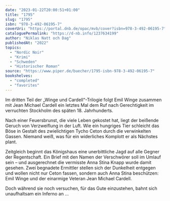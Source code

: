 ```yaml
---
date: "2023-01-22T20:00:51+01:00"
title: "1795"
slug: "1795"
isbn: "978-3-492-06195-7"
coverUri: "https://portal.dnb.de/opac/mvb/cover?isbn=978-3-492-06195-7"
cataloguePermalink: "https://d-nb.info/1237634199"
author: "Niklas Natt och Dag"
publishedAt: "2022"
topics:
  - "Nordic Noir"
  - "Krimi"
  - "Schweden"
  - "Historischer Roman"
source: "https://www.piper.de/buecher/1795-isbn-978-3-492-06195-7"
bookshelves:
  - "completed"
  - "favorites"
---
```

Im dritten Teil der „Winge und Cardell“-Trilogie folgt Emil Winge zusammen mit 
Jean Michael Cardell ein letztes Mal dem Ruf nach Gerechtigkeit im verruchten 
Stockholm des späten 18. Jahrhunderts.

Nach einer Feuersbrunst, die viele Leben gekostet hat, liegt der beißende Geruch 
von Verzweiflung in der Luft. Wie ein hungriges Tier schleicht das Böse in 
Gestalt des zwielichtigen Tycho Ceton durch die verwinkelten Gassen. Niemand 
weiß, was für ein widerliches Komplott er als Nächstes plant.

Zeitgleich beginnt das Königshaus eine unerbittliche Jagd auf alle Gegner der 
Regentschaft. Ein Brief mit den Namen der Verschwörer soll im Umlauf sein – und 
ausgerechnet die vermisste Anna Stina Knapp wurde damit gesehen. Zwei begnadete 
Ermittler stellen sich der Dunkelheit entgegen und wollen nicht nur Ceton 
fassen, sondern auch Anna Stina beschützen: Emil Winge und der einarmige Veteran 
Jean Michael Cardell.

Doch während sie noch versuchen, für das Gute einzustehen, bahnt sich 
unaufhaltsam ein Inferno an …